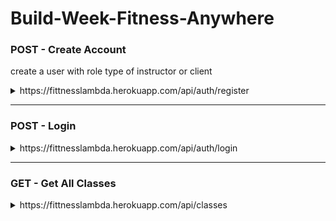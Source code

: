 # Build-Week-Fitness-Anywhere

### POST - Create Account

create a user with role type of instructor or client

<details>
<summary>https://fittnesslambda.herokuapp.com/api/auth/register</summary>

```JSON
what you need:
{
    "username": "Mario",
    "password": "foobar",
    "role": "instructor OR client"
}

what you get back:
{
    "user_id": 10,
    "username": "Mario",
    "password": "$2a$08$cHlS2uqmuiHGvZcqcnFKNOnWcHJD49nDpINZslFqKaQi8dWMIoclC",
    "role": "instructor OR Client"
}
```

</details>

---

### POST - Login

<details>
<summary>https://fittnesslambda.herokuapp.com/api/auth/login</summary>

```JSON
what you need:
{
    "username": "Foo",
    "password": "1234",
}

what you get back:
{
    "message": "Welcome, Foo",
    "token": "eyJhbGciOiJIUzI1NiIsInR5cCI6IkpXVCJ9.eyJzdWJqZWN0IjoxLCJ1c2VybmFtZSI6IkZvbyIsInJvbGUiOiJpbnN0cnVjdG9yIiwiaWF0IjoxNjI0MzgwNjgzLCJleHAiOjE2MjQ0NjcwODN9.h2YESaVK5ZHT-pYHiutFYnI7HnoYxNm1nIH87sW5iiw",
    "role": "instructor"
}
```

</details>

---

### GET - Get All Classes

<details>
<summary>https://fittnesslambda.herokuapp.com/api/classes</summary>
    
```JSON
Returns ALL classes with associated instructor username and id. Anyone can make this call.

what you get back:

    [
        {
            "instructor": {
                "id": 1,
                "username": "Foo"
            },
            "class_id": 2,
            "name": "Get Swoll",
            "type": "strength training",
            "start_time": "1:00pm",
            "duration": "50 mins",
            "level": "intermediate",
            "location": "East Gym",
            "attendees": "8",
            "max_size": "10"
        },
        {
            "instructor": {
                "id": 1,
                "username": "Foo"
            },
            "class_id": 1,
            "name": "Pump up the Jam",
            "type": "cardio",
            "start_time": "8:00am",
            "duration": "50 mins",
            "level": "beginner",
            "location": "East Gym",
            "attendees": "12",
            "max_size": "20"
        }
    ]
